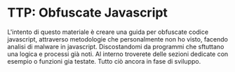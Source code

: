 
# TTP: Obfuscate Javascript

L'intento di questo materiale è creare una guida per obfuscate codice javascript, attraverso metodologie che personalmente non ho visto, facendo analisi di malware in javascript. Discostandomi da programmi che sftuttano una logica e processi già noti. 
Al interno troverete delle sezioni dedicate con esempio o funzioni gia testate. 
Tutto ciò ancora in fase di sviluppo. 
